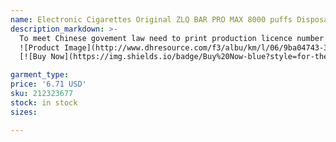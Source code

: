 ```yaml
---
name: Electronic Cigarettes Original ZLQ BAR PRO MAX 8000 puffs Disposable Vape pen 16ml 650mah device Mesh coil rechargable battery Authorized
description_markdown: >-
  To meet Chinese govement law need to print production licence number  ,electronic cigarettes original 8000 puffs upgrated version (ZLQ BAR 8000 PUFFS )produced out,has 6 point upgrated than old version 1,We build oversea warehouse in USA and Germany. our USA warehouse has original ZLQBAR 8000 puffs 5% ,Germany warehouse has original ZLQBAR 8000 puffs 2%,can send you directly then 35 days arrive and no customs fee,fastest and safest ,hope you happy 2, add 5 hot flavors like peach ice ,double apple,mamba,blueberry  on ice 3 ,ZLQ BAR 8000 PUFFS has ,2% ,5% ,can make 0% in 3-5 days .4 ,upgrated the liquid from 15ml to 16ml ,but price offer the same 5 ,upgrated technology ,avoid leaking.use the same big brand as before ,so taste very good .mesh coils ,no burnt taste . the same rechargable battery ,last long time 6,add fruite flavor on packing and pen ,your customer can see the flavors contains which fruite easily.syi
  ![Product Image](http://www.dhresource.com/f3/albu/km/l/06/9ba04743-37fc-43e3-9340-9aac3aa361b5.jpg)
  [![Buy Now](https://img.shields.io/badge/Buy%20Now-blue?style=for-the-badge&logo=none)](https://www.jdoqocy.com/click-100820740-14451685?url=http%3A%2F%2Fwww.dhgate.com%2Fproduct%2Fce4-clearomizer-atomizer-cartomizer-1-6ml%2F212323677.html)

garment_type:
price: '6.71 USD'
sku: 212323677
stock: in stock
sizes:

---
```

